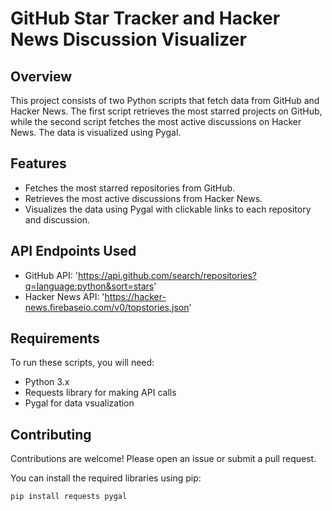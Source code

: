 # GitHub Star Tracker and Hacker News Discussion Visualizer

## Overview

This project consists of two Python scripts that fetch data from GitHub and Hacker News. The first script retrieves the most starred projects on GitHub, while the second script fetches the most active discussions on Hacker News. The data is visualized using Pygal.

## Features

- Fetches the most starred repositories from GitHub.
- Retrieves the most active discussions from Hacker News.
- Visualizes the data using Pygal with clickable links to each repository and discussion.

## API Endpoints Used

- GitHub API: 'https://api.github.com/search/repositories?q=language:python&sort=stars'
- Hacker News API: 'https://hacker-news.firebaseio.com/v0/topstories.json'

## Requirements

To run these scripts, you will need:

- Python 3.x
- Requests library for making API calls
- Pygal for data vsualization


## Contributing

Contributions are welcome! Please open an issue or submit a pull request.

You can install the required libraries using pip:

```bash
pip install requests pygal

